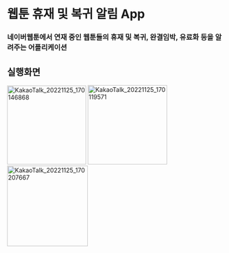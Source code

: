 # 웹툰 휴재 및 복귀 알림 App
<h3> 네이버웹툰에서 연재 중인 웹툰들의 휴재 및 복귀, 완결임박, 유료화 등을 알려주는 어플리케이션


## 실행화면
<img width="184" alt="KakaoTalk_20221125_170146868" src="https://user-images.githubusercontent.com/80264075/236607978-9c812280-5b54-4ba1-b355-3a62fb94e093.png">
<img width="185" alt="KakaoTalk_20221125_170119571" src="https://user-images.githubusercontent.com/80264075/236607981-64a23403-7102-4efa-9409-a91f1264dc94.png">
<img width="188" alt="KakaoTalk_20221125_170207667" src="https://user-images.githubusercontent.com/80264075/236607989-e3f44d61-7bba-4b84-b328-4e6abac0e69e.png">
